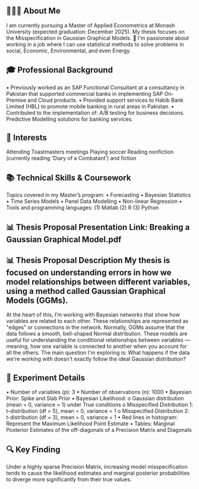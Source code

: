 ## 👨🏻‍💻 About Me
I am currently pursuing a Master of Applied Econometrics at Monash University (expected graduation: December 2025). My thesis focuses on the Misspecification in Gaussian Graphical Models. 🎯 I'm passionate about working in a job where I can use statistical methods to solve problems in social, Economic, Environmental, and even Energy.
## 🎓 Professional Background
• Previously worked as an SAP Functional Consultant at a consultancy in Pakistan that supported commercial banks in implementing SAP On-Premise and Cloud products.
• Provided support services to Habib Bank Limited (HBL) to promote mobile banking in rural areas in Pakistan.
• Contributed to the implementation of:
A/B testing for business decisions.
Predictive Modelling solutions for banking services.
## 📌 Interests
Attending Toastmasters meetings
Playing soccer
Reading nonfiction (currently reading 'Diary of a Combatant') and fiction
## 📚 Technical Skills & Coursework
Topics covered in my Master’s program:
•	Forecasting
•	Bayesian Statistics
•	Time Series Models
•	Panel Data Modelling
•	Non-linear Regression
•	Tools and programming languages: (1) Matlab (2) R (3) Python
## 📊 Thesis Proposal Presentation Link: Breaking a Gaussian Graphical Model.pdf
## 📊 Thesis Proposal Description My thesis is focused on understanding errors in how we model relationships between different variables, using a method called Gaussian Graphical Models (GGMs).
At the heart of this, I’m working with Bayesian networks that show how variables are related to each other. These relationships are represented as "edges" or connections in the network. Normally, GGMs assume that the data follows a smooth, bell-shaped Normal distribution. These models are useful for understanding the conditional relationships between variables — meaning, how one variable is connected to another when you account for all the others.
The main question I'm exploring is: What happens if the data we're working with doesn't exactly follow the ideal Gaussian distribution?
## 🧪 Experiment Details
•	Number of variables (p): 3
•	Number of observations (n): 1000
•	Bayesian Prior: Spike and Slab Prior
•	Bayesian Likelihood:
  o	Gaussian distribution (mean = 0, variance = 1) under True conditions
  o	Misspecified Distribution 1: t-distribution (df = 5), mean = 0, variance = 1
  o	Misspecified Distribution 2: t-distribution (df = 3), mean = 0, variance = 1
•	Red lines in histogram: Represent the Maximum Likelihood Point Estimate
•	Tables: Marginal Posterior Estimates of the off-diagonals of a Precision Matrix and Diagonals
## 🔍 Key Finding
Under a highly sparse Precision Matrix, increasing model misspecification tends to cause the likelihood estimates and marginal posterior probabilities to diverge more significantly from their true values.


